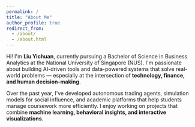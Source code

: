 ```yaml
---
permalink: /
title: "About Me"
author_profile: true
redirect_from: 
  - /about/
  - /about.html
---
```

Hi! I'm **Liu Yichuan**, currently pursuing a Bachelor of Science in Business Analytics at the National University of Singapore (NUS). I'm passionate about building AI-driven tools and data-powered systems that solve real-world problems — especially at the intersection of **technology, finance, and human decision-making**.

Over the past year, I've developed autonomous trading agents, simulation models for social influence, and academic platforms that help students manage coursework more efficiently. I enjoy working on projects that combine **machine learning, behavioral insights, and interactive visualizations**.
